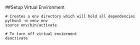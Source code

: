 

##Setup Virtual Environment

```
# Creates a env directory which will hold all dependencies
python3 -m venv env
source env/bin/activate

# To turn off virtual enviorment
deactivate
```



